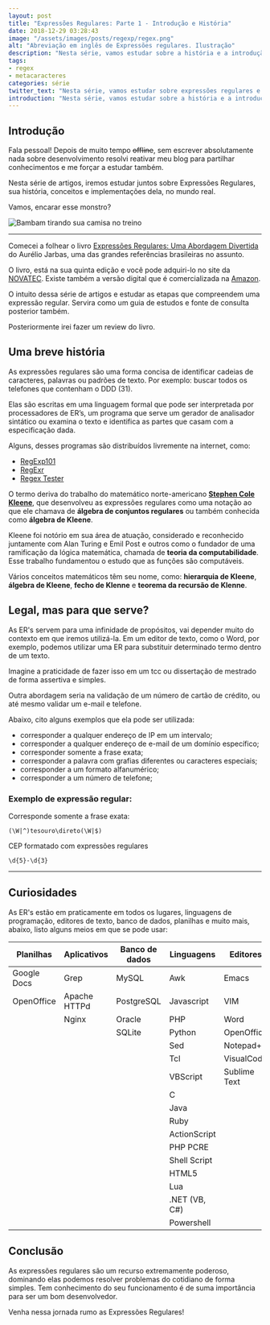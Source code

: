 ```yaml
---
layout: post
title: "Expressões Regulares: Parte 1 - Introdução e História"
date: 2018-12-29 03:28:43
image: "/assets/images/posts/regexp/regex.png"
alt: "Abreviação em inglês de Expressões regulares. Ilustração"
description: "Nesta série, vamos estudar sobre a história e a introdução das expressões regulares e compreender os benefícios de sua utilização."
tags:
- regex
- metacaracteres
categories: série
twitter_text: "Nesta série, vamos estudar sobre expressões regulares e compreender os benefícios de sua utilização."
introduction: "Nesta série, vamos estudar sobre a história e a introdução das expressões regulares e compreender os benefícios de sua utilização."
---
```


## Introdução

Fala pessoal! Depois de muito tempo ~~offline~~, sem escrever absolutamente nada sobre desenvolvimento resolvi reativar meu blog para partilhar conhecimentos e me forçar a estudar também.

Nesta série de artigos, iremos estudar juntos sobre Expressões Regulares, sua história, conceitos e implementações dela, no mundo real.

Vamos, encarar esse monstro?

![Bambam tirando sua camisa no treino](https://img.buzzfeed.com/buzzfeed-static/static/2016-05/31/11/asset/buzzfeed-prod-web11/anigif_sub-buzz-31176-1464709031-4.gif)

---

Comecei a folhear o livro [Expressões Regulares: Uma Abordagem Divertida](https://novatec.com.br/livros/expressoes-regulares-5ed/) do Aurélio Jarbas, uma das grandes referências brasileiras no assunto.

O livro, está na sua quinta edição e você pode adquiri-lo no site da [NOVATEC](https://novatec.com.br/livros/expressoes-regulares-5ed/). Existe também a versão digital que é comercializada na [Amazon](https://www.amazon.com.br/dp/B01BPK1W46/).

O intuito dessa série de artigos e estudar as etapas que compreendem uma expressão regular. Servira como um guia de estudos e fonte de consulta posterior também.

Posteriormente irei fazer um review do livro.

## Uma breve história

As expressões regulares são uma forma concisa de identificar cadeias de caracteres, palavras ou padrões de texto. Por exemplo: buscar todos os telefones que contenham o DDD (31).

Elas são escritas em uma linguagem formal que pode ser interpretada por processadores de ER’s, um programa que serve um gerador de analisador sintático ou examina o texto e identifica as partes que casam com a especificação dada.

Alguns, desses programas são distribuídos livremente na internet, como:

* [RegExp101](https://regex101.com/)
* [RegExr](https://regexr.com/)
* [Regex Tester](https://www.regextester.com/)

O termo deriva do trabalho do matemático norte-americano [**Stephen Cole Kleene**](https://pt.wikipedia.org/wiki/Stephen_Kleene), que desenvolveu as expressões regulares como uma notação ao que ele chamava de **álgebra de conjuntos regulares** ou também conhecida como **álgebra de Kleene**.

Kleene foi notório em sua área de atuação, considerado e reconhecido juntamente com Alan Turing e Emil Post e outros como o fundador de uma ramificação da lógica matemática, chamada de **teoria da computabilidade**. Esse trabalho fundamentou o estudo que as funções são computáveis.

Vários conceitos matemáticos têm seu nome, como: **hierarquia de Kleene**, **álgebra de Kleene**, **fecho de Klenne** e **teorema da recursão de Klenne**.

## Legal, mas para que serve?

As ER's servem para uma infinidade de propósitos, vai depender muito do contexto em que iremos utilizá-la. Em um editor de texto, como o <span lang="en">Word</span>, por exemplo, podemos utilizar uma ER para substituir determinado termo dentro de um texto.

Imagine a praticidade de fazer isso em um tcc ou dissertação de mestrado de forma assertiva e simples.

Outra abordagem seria na validação de um número de cartão de crédito, ou até mesmo validar um e-mail e telefone.

Abaixo, cito alguns exemplos que ela pode ser utilizada:

* corresponder a qualquer endereço de IP em um intervalo;
* corresponder a qualquer endereço de e-mail de um domínio específico;
* corresponder somente a frase exata;
* corresponder a palavra com grafias diferentes ou caracteres especiais;
* corresponder a um formato alfanumérico;
* corresponder a um número de telefone;


### Exemplo de expressão regular:

Corresponde somente a frase exata:
```shell
(\W|^)tesouro\direto(\W|$)
```

CEP formatado com expressões regulares
```shell
\d{5}-\d{3}
```
---

## Curiosidades
As ER's estão em praticamente em todos os lugares, linguagens de programação, editores de texto, banco de dados, planilhas e muito mais, abaixo, listo alguns meios em que se pode usar:

| Planilhas   | Aplicativos  | Banco de dados | Linguagens     | Editores       |
| ----------  | ------------ | -------------  | -------------  | -------------  |
| Google Docs | Grep         | MySQL          | Awk            | Emacs
| OpenOffice  | Apache HTTPd | PostgreSQL     | Javascript     | VIM
|             | Nginx        | Oracle         | PHP            | Word
|             |              | SQLite         | Python         | OpenOffice
|             |              |                | Sed            | Notepad++
|             |              |                | Tcl            | VisualCode
|             |              |                | VBScript       | Sublime Text
|             |              |                | C              |
|             |              |                | Java           |
|             |              |                | Ruby           |
|             |              |                | ActionScript   |
|             |              |                | PHP PCRE       |
|             |              |                | Shell Script   |
|             |              |                | HTML5          |
|             |              |                | Lua            |
|             |              |                | .NET (VB, C#)  |
|             |              |                | Powershell     |


## Conclusão

As expressões regulares são um recurso extremamente poderoso, dominando elas podemos resolver problemas do cotidiano de forma simples. Tem conhecimento do seu funcionamento é de suma importância para ser um bom desenvolvedor.

Venha nessa jornada rumo as Expressões Regulares!


